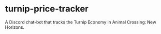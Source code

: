 # turnip-price-tracker
A Discord chat-bot that tracks the Turnip Economy in Animal Crossing: New Horizons.

